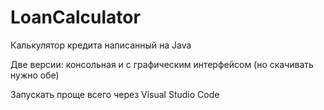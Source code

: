 # LoanCalculator

Калькулятор кредита написанный на Java

Две версии: консольная и с графическим интерфейсом (но скачивать нужно обе)

Запускать проще всего через Visual Studio Code
